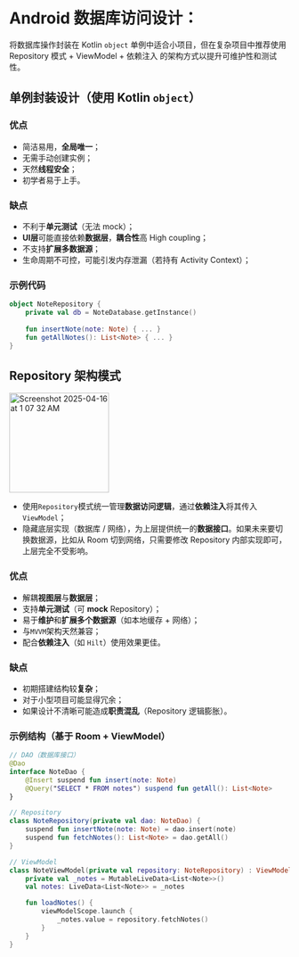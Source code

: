 # Android 数据库访问设计：

将数据库操作封装在 Kotlin `object` 单例中适合小项目，但在复杂项目中推荐使用 Repository 模式 + ViewModel + 依赖注入 的架构方式以提升可维护性和测试性。

## 单例封装设计（使用 Kotlin `object`）

### 优点
- 简洁易用，**全局唯一**；
- 无需手动创建实例；
- 天然**线程安全**；
- 初学者易于上手。

### 缺点
- 不利于**单元测试**（无法 mock）；
- **UI层**可能直接依赖**数据层**，**耦合性**高 High coupling；
- 不支持**扩展多数据源**；
- 生命周期不可控，可能引发内存泄漏（若持有 Activity Context）；

### 示例代码
```kotlin
object NoteRepository {
    private val db = NoteDatabase.getInstance()
    
    fun insertNote(note: Note) { ... }
    fun getAllNotes(): List<Note> { ... }
}
```

## Repository 架构模式

<img width="179" alt="Screenshot 2025-04-16 at 1 07 32 AM" src="https://github.com/user-attachments/assets/747f1eb1-39e7-4b5a-8d8e-e2fcf5b9b63d" />

- 使用`Repository`模式统一管理**数据访问逻辑**，通过**依赖注入**将其传入`ViewModel`；
- 隐藏底层实现（数据库 / 网络），为上层提供统一的**数据接口**。如果未来要切换数据源，比如从 Room 切到网络，只需要修改 Repository 内部实现即可，上层完全不受影响。

### 优点
- 解耦**视图层**与**数据层**；
- 支持**单元测试**（可 **mock** Repository）；
- 易于**维护**和**扩展多个数据源**（如本地缓存 + 网络）；
- 与`MVVM`架构天然兼容；
- 配合**依赖注入**（如 `Hilt`）使用效果更佳。

### 缺点
- 初期搭建结构较**复杂**；
- 对于小型项目可能显得冗余；
- 如果设计不清晰可能造成**职责混乱**（Repository 逻辑膨胀）。

### 示例结构（基于 Room + ViewModel）

```kotlin
// DAO（数据库接口）
@Dao
interface NoteDao {
    @Insert suspend fun insert(note: Note)
    @Query("SELECT * FROM notes") suspend fun getAll(): List<Note>
}

// Repository
class NoteRepository(private val dao: NoteDao) {
    suspend fun insertNote(note: Note) = dao.insert(note)
    suspend fun fetchNotes(): List<Note> = dao.getAll()
}

// ViewModel
class NoteViewModel(private val repository: NoteRepository) : ViewModel() {
    private val _notes = MutableLiveData<List<Note>>()
    val notes: LiveData<List<Note>> = _notes

    fun loadNotes() {
        viewModelScope.launch {
            _notes.value = repository.fetchNotes()
        }
    }
}
```
